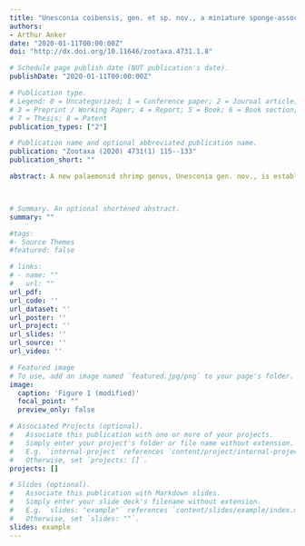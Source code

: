 ```yaml
---
title: "Unesconia coibensis, gen. et sp. nov., a miniature sponge-associated shrimp from a biodiversity hotspot in the tropical eastern Pacific (Decapoda: Palaemonidae)"
authors:
- Arthur Anker
date: "2020-01-11T00:00:00Z"
doi: "http://dx.doi.org/10.11646/zootaxa.4731.1.8"

# Schedule page publish date (NOT publication's date).
publishDate: "2020-01-11T00:00:00Z"

# Publication type.
# Legend: 0 = Uncategorized; 1 = Conference paper; 2 = Journal article;
# 3 = Preprint / Working Paper; 4 = Report; 5 = Book; 6 = Book section;
# 7 = Thesis; 8 = Patent
publication_types: ["2"]

# Publication name and optional abbreviated publication name.
publication: "Zootaxa (2020) 4731(1) 115--133"
publication_short: ""

abstract: A new palaemonid shrimp genus, Unesconia gen. nov., is established to accommodate a peculiar, small, presumably sponge-associated species, Unesconia coibensis gen. et sp. nov. The description of the new genus and species is based on several specimens found in the shallow marine waters of the Coiba Archipelago, Pacific coast of Panama. Unesconia gen. nov. does not seem to have close affinities to other eastern Pacific or western Atlantic palaemonid genera, including those harbouring sponge symbionts. On the other hand, it shares many characters with three Indo-West Pacific genera, which contain sponge-associated species, viz. Paraclimenaeus Bruce, 1988, Apopontonia Bruce, 1976 and Climeniperaeus Bruce, 1996. The most important diagnostic features of Unesconia gen. nov. are the strongly carinate, dorsally dentate rostrum, with its lateral carinae greatly expanded basally and armed with strong supraorbital teeth; the non-filtering mouthparts, with mandible lacking palp; the first pereiopod chela with excavated fingers and strongly tridentate fingertips; the asymmetrical second pereiopods (chelipeds), with the major chela bearing a double-fossa mechanism on the finger cutting edges; the ambulatory pereiopod dactylus armed with one large tooth and at least two small spinules on the ventral margin of the corpus, in addition to the terminal unguis; the lateral section of the uropodal diaeresis armed with five spiniform setae, the latter not extending to the lateral margin of the exopod; and the telson with two pairs of stout long cuspidate setae on dorsal surface and three pairs of strong, elongate spiniform setae on the posterior margin.



# Summary. An optional shortened abstract.
summary: ""

#tags:
#- Source Themes
#featured: false

# links:
# - name: ""
#   url: ""
url_pdf:
url_code: ''
url_dataset: ''
url_poster: ''
url_project: ''
url_slides: ''
url_source: ''
url_video: ''

# Featured image
# To use, add an image named `featured.jpg/png` to your page's folder.
image:
  caption: 'Figure 1 (modified)'
  focal_point: ""
  preview_only: false

# Associated Projects (optional).
#   Associate this publication with one or more of your projects.
#   Simply enter your project's folder or file name without extension.
#   E.g. `internal-project` references `content/project/internal-project/index.md`.
#   Otherwise, set `projects: []`.
projects: []

# Slides (optional).
#   Associate this publication with Markdown slides.
#   Simply enter your slide deck's filename without extension.
#   E.g. `slides: "example"` references `content/slides/example/index.md`.
#   Otherwise, set `slides: ""`.
slides: example
---
```

